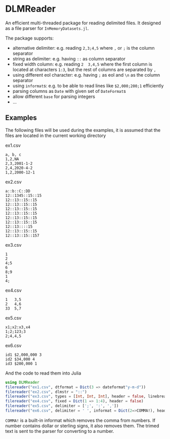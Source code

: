 # DLMReader

An efficient multi-threaded package for reading delimited files. It designed as a file parser for `InMemoryDatasets.jl`.

The package supports:

* alternative delimiter: e.g. reading `2,3;4,5` where `,` or `;` is the column separator
* string as delimiter: e.g. having `::` as column separator
* fixed width column: e.g. reading `2  3,4,5` where the first column is located at characters `1:3`, but the rest of columns are separated by `,`
* using different eol character: e.g. having `;` as eol and `\n` as the column separator
* using `informat`s: e.g. to be able to read lines like `$2,000;200;1` efficiently
* parsing columns as `Date` with given set of `DateFormat`s
* allow different `base` for parsing integers
* ...

## Examples

The following files will be used during the examples, it is assumed that the files are located in the current working directory

ex1.csv
```text
a, b, c
1,2,NA
2,3,2001-1-2
2,4,2020-4-2
1,2,2000-12-1
```

ex2.csv
```text
a::b::C::DD
12::1345::15::15
12::13::15::15
12::13::15::15
12::13::15::15
12::13::15::15
12::13::15::15
12::13::15::15
12::13::::15
12::13::15::15
12::13::15::157
```

ex3.csv
```text
1
2
4;5
6
8;9
1
4;
```

ex4.csv
```text
1   3,5
2   4,6
33  5,7
```

ex5.csv
```text
x1;x2:x3,x4
1;2;123;3
2;4,4,5
```

ex6.csv
```text
id1 $2,000,000 3
id2 $34,000 4
id3 $200,000 1
```


And the code to read them into Julia

```julia
using DLMReader
filereader("ex1.csv", dtformat = Dict(3 => dateformat"y-m-d"))
filereader("ex2.csv", dlmstr = "::")
filereader("ex3.csv", types = [Int, Int, Int], header = false, linebreak = ';', delimiter = '\n')
filereader("ex4.csv", fixed = Dict(1 => 1:4), header = false)
filereader("ex5.csv", delimiter = [';', ':', ','])
filereader("ex6.csv", delimiter = ' ', informat = Dict(2=>COMMA!), header = [:ID, :price, :quarter])
```

`COMMA!` is a built-in informat which removes the comma from numbers. If number contains dollar or sterling signs, it also removes them. The trimed text is sent to the parser for converting to a number.
